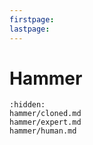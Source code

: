 ```yaml
---
firstpage:
lastpage:
---
```


# Hammer

```{toctree}
:hidden:
hammer/cloned.md
hammer/expert.md
hammer/human.md
```
